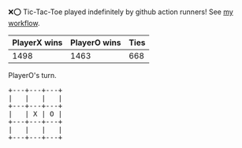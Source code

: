 :x::o: Tic-Tac-Toe played indefinitely by github action runners! See [my workflow](.github/workflows/play.yaml).

|PlayerX wins|PlayerO wins|Ties|
|-|-|-|
|1498|1463|668|

PlayerO's turn.

<pre>
+---+---+---+
|   |   |   |
+---+---+---+
|   | X | O |
+---+---+---+
|   |   |   |
+---+---+---+
</pre>